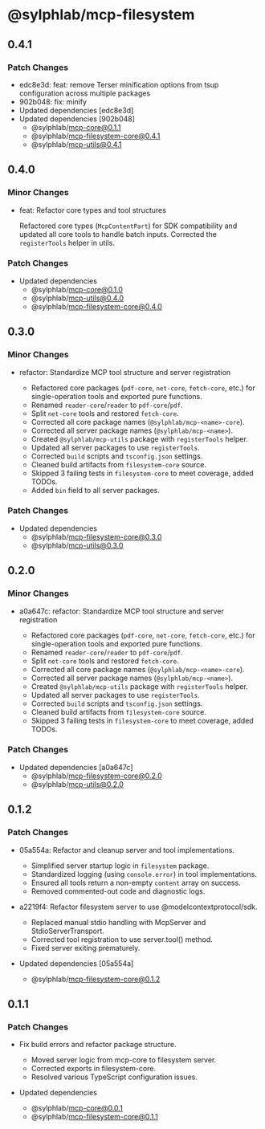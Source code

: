 # @sylphlab/mcp-filesystem

## 0.4.1

### Patch Changes

- edc8e3d: feat: remove Terser minification options from tsup configuration across multiple packages
- 902b048: fix: minify
- Updated dependencies [edc8e3d]
- Updated dependencies [902b048]
  - @sylphlab/mcp-core@0.1.1
  - @sylphlab/mcp-filesystem-core@0.4.1
  - @sylphlab/mcp-utils@0.4.1

## 0.4.0

### Minor Changes

- feat: Refactor core types and tool structures

  Refactored core types (`McpContentPart`) for SDK compatibility and updated all core tools to handle batch inputs. Corrected the `registerTools` helper in utils.

### Patch Changes

- Updated dependencies
  - @sylphlab/mcp-core@0.1.0
  - @sylphlab/mcp-utils@0.4.0
  - @sylphlab/mcp-filesystem-core@0.4.0

## 0.3.0

### Minor Changes

- refactor: Standardize MCP tool structure and server registration

  - Refactored core packages (`pdf-core`, `net-core`, `fetch-core`, etc.) for single-operation tools and exported pure functions.
  - Renamed `reader-core`/`reader` to `pdf-core`/`pdf`.
  - Split `net-core` tools and restored `fetch-core`.
  - Corrected all core package names (`@sylphlab/mcp-<name>-core`).
  - Corrected all server package names (`@sylphlab/mcp-<name>`).
  - Created `@sylphlab/mcp-utils` package with `registerTools` helper.
  - Updated all server packages to use `registerTools`.
  - Corrected `build` scripts and `tsconfig.json` settings.
  - Cleaned build artifacts from `filesystem-core` source.
  - Skipped 3 failing tests in `filesystem-core` to meet coverage, added TODOs.
  - Added `bin` field to all server packages.

### Patch Changes

- Updated dependencies
  - @sylphlab/mcp-filesystem-core@0.3.0
  - @sylphlab/mcp-utils@0.3.0

## 0.2.0

### Minor Changes

- a0a647c: refactor: Standardize MCP tool structure and server registration

  - Refactored core packages (`pdf-core`, `net-core`, `fetch-core`, etc.) for single-operation tools and exported pure functions.
  - Renamed `reader-core`/`reader` to `pdf-core`/`pdf`.
  - Split `net-core` tools and restored `fetch-core`.
  - Corrected all core package names (`@sylphlab/mcp-<name>-core`).
  - Corrected all server package names (`@sylphlab/mcp-<name>`).
  - Created `@sylphlab/mcp-utils` package with `registerTools` helper.
  - Updated all server packages to use `registerTools`.
  - Corrected `build` scripts and `tsconfig.json` settings.
  - Cleaned build artifacts from `filesystem-core` source.
  - Skipped 3 failing tests in `filesystem-core` to meet coverage, added TODOs.

### Patch Changes

- Updated dependencies [a0a647c]
  - @sylphlab/mcp-filesystem-core@0.2.0
  - @sylphlab/mcp-utils@0.2.0

## 0.1.2

### Patch Changes

- 05a554a: Refactor and cleanup server and tool implementations.

  - Simplified server startup logic in `filesystem` package.
  - Standardized logging (using `console.error`) in tool implementations.
  - Ensured all tools return a non-empty `content` array on success.
  - Removed commented-out code and diagnostic logs.

- a2219f4: Refactor filesystem server to use @modelcontextprotocol/sdk.

  - Replaced manual stdio handling with McpServer and StdioServerTransport.
  - Corrected tool registration to use server.tool() method.
  - Fixed server exiting prematurely.

- Updated dependencies [05a554a]
  - @sylphlab/mcp-filesystem-core@0.1.2

## 0.1.1

### Patch Changes

- Fix build errors and refactor package structure.

  - Moved server logic from mcp-core to filesystem server.
  - Corrected exports in filesystem-core.
  - Resolved various TypeScript configuration issues.

- Updated dependencies
  - @sylphlab/mcp-core@0.0.1
  - @sylphlab/mcp-filesystem-core@0.1.1
